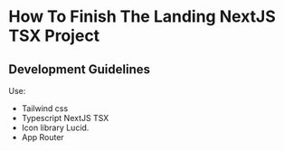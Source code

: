 # How To Finish The Landing NextJS TSX Project 

## Development Guidelines
Use:
- Tailwind css
- Typescript NextJS TSX 
- Icon library Lucid. 
- App Router 
